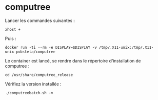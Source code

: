 # computree

Lancer les commandes suivantes :

```
xhost +
```

Puis :

```
docker run -ti --rm -e DISPLAY=$DISPLAY -v /tmp/.X11-unix:/tmp/.X11-unix pobsteta/computree
```

Le container est lancé, se rendre dans le répertoire d'installation de computree :

```
cd /usr/share/computree_release
```

Vérifiez la version installée :

```
./computreebatch.sh -v
```